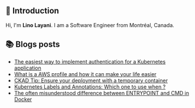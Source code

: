## 👋 Introduction
 
Hi, I'm **Lino Layani**. I am a Software Engineer from Montréal, Canada. 

## 📚 Blogs posts

<!-- BLOG-POST-LIST:START -->
- [The easiest way to implement authentication for a Kubernetes application](https://medium.com/@linoleparquet/the-easiest-way-to-implement-authentication-for-a-kubernetes-application-44867fbd35f6?source=rss-fc6fe4499efd------2)
- [What is a AWS profile and how it can make your life easier](https://medium.com/@linoleparquet/what-is-a-aws-profile-and-how-it-can-make-your-life-easier-df5dd3c4a8c1?source=rss-fc6fe4499efd------2)
- [CKAD Tip: Ensure your deployment with a temporary container](https://medium.com/@linoleparquet/ckad-tip-ensure-your-deployment-with-a-temporary-container-f21054aefcc7?source=rss-fc6fe4499efd------2)
- [Kubernetes Labels and Annotations: Which one to use when ?](https://medium.com/@linoleparquet/kubernetes-labels-and-annotations-which-one-to-use-when-22278e7bbc79?source=rss-fc6fe4499efd------2)
- [The often misunderstood difference between ENTRYPOINT and CMD in Docker](https://medium.com/@linoleparquet/docker-cmd-and-entrypoint-230fdd118e96?source=rss-fc6fe4499efd------2)
<!-- BLOG-POST-LIST:END -->
